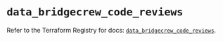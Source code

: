 # `data_bridgecrew_code_reviews`

Refer to the Terraform Registry for docs: [`data_bridgecrew_code_reviews`](https://registry.terraform.io/providers/paloaltonetworks/bridgecrew/0.3.7/docs/data-sources/code_reviews).
